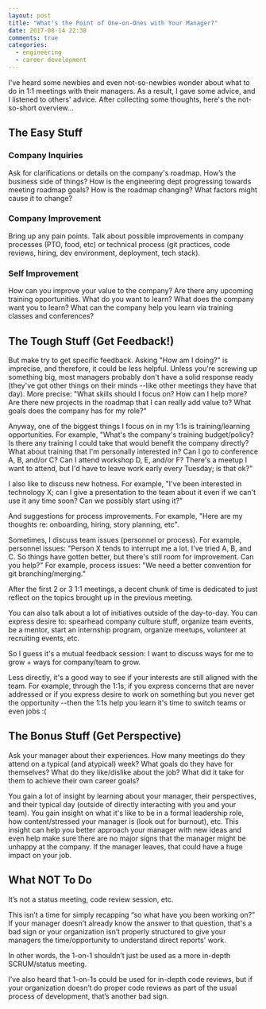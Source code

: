 ```yaml
---
layout: post
title: "What's the Point of One-on-Ones with Your Manager?"
date: 2017-08-14 22:38
comments: true
categories:
  - engineering
  - career development
---
```


I've heard some newbies and even not-so-newbies wonder about what to do in 1:1 meetings with their managers. As a result, I gave some advice, and I listened to others' advice. After collecting some thoughts, here's the not-so-short overview...

## The Easy Stuff

### Company Inquiries
Ask for clarifications or details on the company's roadmap. How’s the business side of things? How is the engineering dept progressing towards meeting roadmap goals? How is the roadmap changing? What factors might cause it to change?

### Company Improvement
Bring up any pain points. Talk about possible improvements in company processes (PTO, food, etc) or technical process (git practices, code reviews, hiring, dev environment, deployment, tech stack).

### Self Improvement
How can you improve your value to the company?
Are there any upcoming training opportunities. What do you want to learn? What does the company want you to learn? What can the company help you learn via training classes and conferences?

## The Tough Stuff (Get Feedback!)
But make try to get specific feedback. Asking "How am I doing?" is imprecise, and therefore, it could be less helpful. Unless you're screwing up something big, most managers probably don't have a solid response ready (they've got other things on their minds --like other meetings they have that day). More precise: "What skills should I focus on? How can I help more? Are there new projects in the roadmap that I can really add value to? What goals does the company has for my role?"

Anyway, one of the biggest things I focus on in my 1:1s is training/learning opportunities. For example, "What's the company's training budget/policy? Is there any training I could take that would benefit the company directly? What about training that I'm personally interested in? Can I go to conference A, B, and/or C? Can I attend workshop D, E, and/or F? There's a meetup I want to attend, but I'd have to leave work early every Tuesday; is that ok?"

I also like to discuss new hotness. For example, "I've been interested in technology X; can I give a presentation to the team about it even if we can't use it any time soon? Can we possibly start using it?"

And suggestions for process improvements. For example, "Here are my thoughts re: onboarding, hiring, story planning, etc".

Sometimes, I discuss team issues (personnel or process). For example, personnel issues: "Person X tends to interrupt me a lot. I've tried A, B, and C. So things have gotten better, but there's still room for improvement. Can you help?" For example, process issues: "We need a better convention for git branching/merging."

After the first 2 or 3 1:1 meetings, a decent chunk of time is dedicated to just reflect on the topics brought up in the previous meeting.

You can also talk about a lot of initiatives outside of the day-to-day. You can express desire to: spearhead company culture stuff, organize team events, be a mentor, start an internship program, organize meetups, volunteer at recruiting events, etc.

So I guess it's a mutual feedback session: I want to discuss ways for me to grow + ways for company/team to grow.

Less directly, it's a good way to see if your interests are still aligned with the team. For example, through the 1:1s, if you express concerns that are never addressed or if you express desire to work on something but you never get the opportunity --then the 1:1s help you learn it's time to switch teams or even jobs :(

## The Bonus Stuff (Get Perspective)
Ask your manager about their experiences. How many meetings do they attend on a typical (and atypical) week? What goals do they have for themselves? What do they like/dislike about the job? What did it take for them to achieve their own career goals?

You gain a lot of insight by learning about your manager, their perspectives, and their typical day (outside of directly interacting with you and your team). You gain insight on what it's like to be in a formal leadership role, how content/stressed your manager is (look out for burnout), etc. This insight can help you better approach your manager with new ideas and even help make sure there are no major signs that the manager might be unhappy at the company. If the manager leaves, that could have a huge impact on your job.

## What NOT To Do

It’s not a status meeting, code review session, etc.

This isn’t a time for simply recapping “so what have you been working on?” If your manager doesn’t already know the answer to that question, that's a bad sign or your organization isn’t properly structured to give your managers the time/opportunity to understand direct reports' work.

In other words, the 1-on-1 shouldn’t just be used as a more in-depth SCRUM/status meeting.

I’ve also heard that 1-on-1s could be used for in-depth code reviews, but if your organization doesn’t do proper code reviews as part of the usual process of development, that’s another bad sign.
